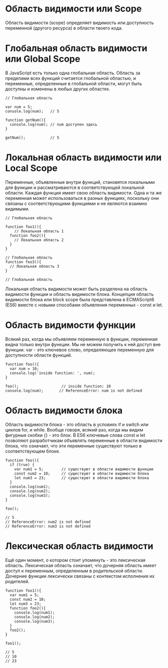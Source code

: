 # Область видимости или Scope

Область видимости (scope) определяет видимость или доступность переменной (другого ресурса) в области твоего кода.

# Глобальная область видимости или Global Scope

В JavaScript есть только одна глобальная область. Область за пределами всех функций считается глобальной областью, и переменные, определенные в глобальной области, могут быть доступны и изменены в любых других областях.

```
// Глобальная область

var num = 5;
console.log(num);   // 5

function getNum(){
  console.log(num); // num доступен здесь
}

getNum();           // 5
```

# Локальная область видимости или Local Scope

Переменные, объявленные внутри функций, становятся локальными для функции и рассматриваются в соответствующей локальной области. Каждая функция имеет свою область видимости. Одна и та же переменная может использоваться в разных функциях, поскольку они связаны с соответствующими функциями и не являются взаимно видимыми.

```
// Глобальная область

function foo1(){
    // Локальная область 1
  function foo2(){
    // Локальная область 2
  }
}

// Глобальная область
function foo3(){
  // Локальная область 3
}

// Глобальная область
```

Локальная область видимости может быть разделена на область видимости функции и область видимости блока. Концепция область видимости блока или block scope была представлена в ECMAScript6 (ES6) вместе с новыми способами объявления переменных - const и let.

# Область видимости функции

Всякий раз, когда мы объявляем переменную в функции, переменная видна только внутри функции. Мы не можем получить к ней доступ вне функции. var - это ключевое слово, определяющее переменную для доступности области функций.

```
function foo(){
  var num = 10;
  console.log('inside function: ', num);
}

foo();                   // inside function: 10
console.log(num);       // ReferenceError: num is not defined
```

# Область видимости блока

Область видимости блока - это область в условиях if и switch или циклов for, и while. Вообще говоря, всякий раз, когда мы видим фигурные скобки {} - это блок. В ES6 ключевые слова const и let позволяют разработчикам объявлять переменные в области видимости блока, что означает, что эти переменные существуют только в соответствующем блоке.

```
function foo(){
  if (true) {
    var num1 = 5;        // существуют в области видимости функции
    const num2 = 10;     // существуют в области видимости блока
    let num3 = 23;       // существуют в области видимости блока
  }
  console.log(num1);
  console.log(num2);
  console.log(num3);
}

foo();

// 5
// ReferenceError: num2 is not defined
// ReferenceError: num3 is not defined
```

# Лексическая область видимости

Ещё один момент, о котором стоит упомянуть - это лексическая область. Лексическая область означает, что дочерняя область имеет доступ к переменным, определенным в родительской области. Дочерние функции лексически связаны с контекстом исполнения их родителей.

```
function foo1(){
  var num1 = 5;
  const num2 = 10;
  let num3 = 23;
  function foo2(){
    console.log(num1);
    console.log(num2);
    console.log(num3);
  }
  foo2();
}

foo1();

// 5
// 10
// 23
```